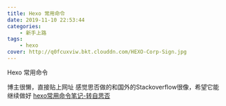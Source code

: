 ```yaml
---
title: Hexo 常用命令
date: 2019-11-10 22:53:44
categories: 
    - 新手上路
tags: 
	- hexo
cover: http://q0fcuxviw.bkt.clouddn.com/HEXO-Corp-Sign.jpg
---
```


Hexo 常用命令

<!--more-->
博主很懒，直接贴上网址
感觉思否做的和国外的Stackoverflow很像，希望它能继续做好
[hexo常用命令笔记-转自思否](https://segmentfault.com/a/1190000002632530)